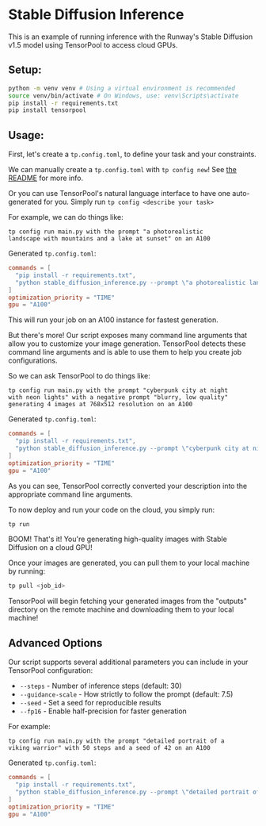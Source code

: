 # Stable Diffusion Inference

This is an example of running inference with the Runway's Stable Diffusion v1.5 model using TensorPool to access cloud GPUs.

## Setup:
```bash
python -m venv venv # Using a virtual environment is recommended
source venv/bin/activate # On Windows, use: venv\Scripts\activate
pip install -r requirements.txt
pip install tensorpool
```

## Usage:

First, let's create a `tp.config.toml`, to define your task and your constraints.

We can manually create a `tp.config.toml` with `tp config new`! See [the README](https://github.com/tensorpool/tensorpool?tab=readme-ov-file#configuration) for more info.

Or you can use TensorPool's natural language interface to have one auto-generated for you. Simply run `tp config <describe your task>`

For example, we can do things like:

<code>tp config run main.py with the prompt "a photorealistic landscape with mountains and a lake at sunset" on an A100</code>

Generated `tp.config.toml`:
```toml
commands = [
  "pip install -r requirements.txt",
  "python stable_diffusion_inference.py --prompt \"a photorealistic landscape with mountains and a lake at sunset\""
]
optimization_priority = "TIME"
gpu = "A100"
```
This will run your job on an A100 instance for fastest generation.

But there's more! Our script exposes many command line arguments that allow you to customize your image generation. TensorPool detects these command line arguments and is able to use them to help you create job configurations.

So we can ask TensorPool to do things like: 

<code>tp config run main.py with the prompt "cyberpunk city at night with neon lights" with a negative prompt "blurry, low quality" generating 4 images at 768x512 resolution on an A100</code>

Generated `tp.config.toml`:
```toml
commands = [
  "pip install -r requirements.txt",
  "python stable_diffusion_inference.py --prompt \"cyberpunk city at night with neon lights\" --negative-prompt \"blurry, low quality\" --num-images 4 --width 768 --height 512"
]
optimization_priority = "TIME"
gpu = "A100"
```

As you can see, TensorPool correctly converted your description into the appropriate command line arguments.

To now deploy and run your code on the cloud, you simply run: 

```bash
tp run
```

BOOM! That's it! You're generating high-quality images with Stable Diffusion on a cloud GPU!

Once your images are generated, you can pull them to your local machine by running:

```bash
tp pull <job_id>
```

TensorPool will begin fetching your generated images from the "outputs" directory on the remote machine and downloading them to your local machine!

## Advanced Options

Our script supports several additional parameters you can include in your TensorPool configuration:

- `--steps` - Number of inference steps (default: 30)
- `--guidance-scale` - How strictly to follow the prompt (default: 7.5)
- `--seed` - Set a seed for reproducible results
- `--fp16` - Enable half-precision for faster generation

For example:

<code>tp config run main.py with the prompt "detailed portrait of a viking warrior" with 50 steps and a seed of 42 on an A100</code>

Generated `tp.config.toml`:
```toml
commands = [
  "pip install -r requirements.txt",
  "python stable_diffusion_inference.py --prompt \"detailed portrait of a viking warrior\" --steps 50 --seed 42"
]
optimization_priority = "TIME"
gpu = "A100"
```
